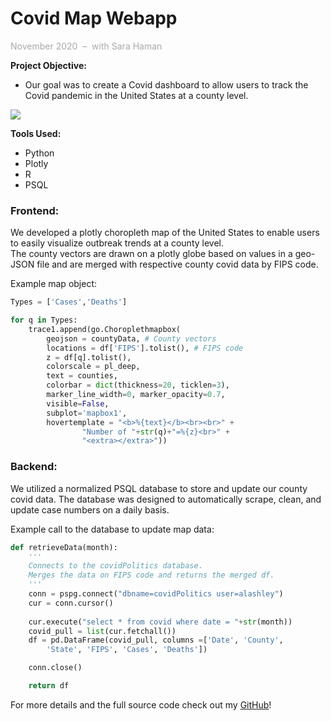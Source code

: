 # **Covid Map Webapp**
<span style="color:darkgrey;">November 2020 &nbsp;&ndash;&nbsp; with Sara Haman</span>

**Project Objective:**  
- Our goal was to create a Covid dashboard to allow users to track the Covid pandemic in the United States at a  county level.  

<img src="images/map_demo.gif?raw=true"/> 

**Tools Used:**  
- Python
- Plotly
- R
- PSQL

### **Frontend:**  

We developed a plotly choropleth map of the United States to enable users to easily visualize outbreak trends at a county level.  
The county vectors are drawn on a plotly globe based on values in a geo-JSON file and are merged with respective county covid data by FIPS code.  

Example map object:  
```python
Types = ['Cases','Deaths']

for q in Types:  
    trace1.append(go.Choroplethmapbox(
        geojson = countyData, # County vectors
        locations = df['FIPS'].tolist(), # FIPS code
        z = df[q].tolist(), 
        colorscale = pl_deep,
        text = counties,
        colorbar = dict(thickness=20, ticklen=3),
        marker_line_width=0, marker_opacity=0.7,
        visible=False,
        subplot='mapbox1',
        hovertemplate = "<b>%{text}</b><br><br>" +
                "Number of "+str(q)+"=%{z}<br>" +
                "<extra></extra>"))
```

### **Backend:**  

We utilized a normalized PSQL database to store and update our county covid data.
The database was designed to automatically scrape, clean, and update case numbers on a daily basis.  

Example call to the database to update map data:  
```python
def retrieveData(month):
    '''
    Connects to the covidPolitics database. 
    Merges the data on FIPS code and returns the merged df.
    '''
    conn = pspg.connect("dbname=covidPolitics user=alashley")
    cur = conn.cursor()
    
    cur.execute("select * from covid where date = "+str(month))
    covid_pull = list(cur.fetchall())
    df = pd.DataFrame(covid_pull, columns =['Date', 'County', 
        'State', 'FIPS', 'Cases', 'Deaths']) 

    conn.close()

    return df
```

For more details and the full source code check out my [GitHub](https://github.com/lashleyaq/Covid-Map-Webapp)!
